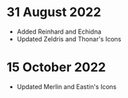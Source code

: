 # 31 August 2022
* Added Reinhard and Echidna
* Updated Zeldris and Thonar's Icons
# 15 October 2022
* Updated Merlin and Eastin's Icons
